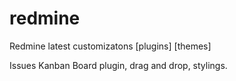 # redmine
Redmine latest customizatons [plugins] [themes]

Issues Kanban Board plugin, drag and drop, stylings.
